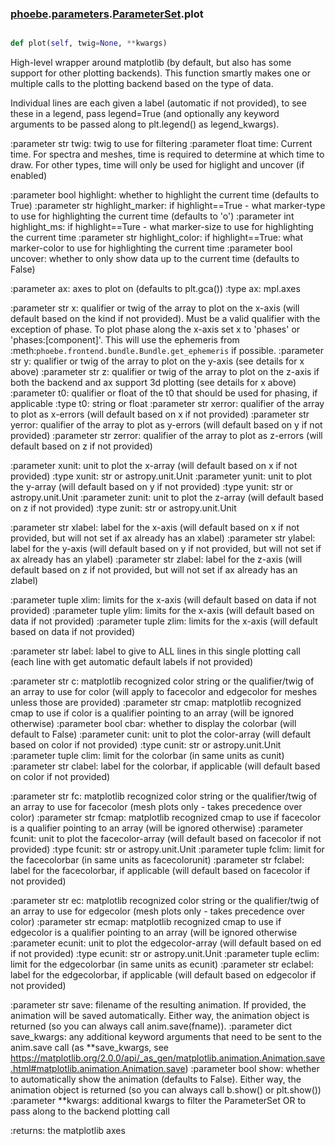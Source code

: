 ### [phoebe](phoebe.md).[parameters](phoebe.parameters.md).[ParameterSet](phoebe.parameters.ParameterSet.md).plot

```py

def plot(self, twig=None, **kwargs)

```



High-level wrapper around matplotlib (by default, but also has some support
for other plotting backends).  This function smartly makes one
or multiple calls to the plotting backend based on the type of data.

Individual lines are each given a label (automatic if not provided),
to see these in a legend, pass legend=True (and optionally any
keyword arguments to be passed along to plt.legend() as legend_kwargs).

:parameter str twig: twig to use for filtering
:parameter float time: Current time.  For spectra and meshes, time
    is required to determine at which time to draw.  For other types,
    time will only be used for higlight and uncover (if enabled)

:parameter bool highlight: whether to highlight the current time
    (defaults to True)
:parameter str highlight_marker: if highlight==True - what marker-type
    to use for highlighting the current time (defaults to 'o')
:parameter int highlight_ms: if highlight==Ture - what marker-size
    to use for highlighting the current time
:parameter str highlight_color: if highlight==True: what marker-color
    to use for highlighting the current time
:parameter bool uncover: whether to only show data up to the current time
    (defaults to False)

:parameter ax: axes to plot on (defaults to plt.gca())
:type ax: mpl.axes

:parameter str x: qualifier or twig of the array to plot on the x-axis (will
    default based on the kind if not provided).  Must be a valid
    qualifier with the exception of phase.  To plot phase along the
    x-axis set x to 'phases' or 'phases:[component]'.  This will use
    the ephemeris from :meth:`phoebe.frontend.bundle.Bundle.get_ephemeris` if possible.
:parameter str y: qualifier or twig of the array to plot on the y-axis
    (see details for x above)
:parameter str z: qualifier or twig of the array to plot on the z-axis if both
    the backend and ax support 3d plotting (see details for x above)
:parameter t0: qualifier or float of the t0 that should be used for
    phasing, if applicable
:type t0: string or float
:parameter str xerror: qualifier of the array to plot as x-errors (will
    default based on x if not provided)
:parameter str yerror: qualifier of the array to plot as y-errors (will
    default based on y if not provided)
:parameter str zerror: qualifier of the array to plot as z-errors (will
    default based on z if not provided)

:parameter xunit: unit to plot the x-array (will default based on x if not provided)
:type xunit: str or astropy.unit.Unit
:parameter yunit: unit to plot the y-array (will default based on y if not provided)
:type yunit: str or astropy.unit.Unit
:parameter zunit: unit to plot the z-array (will default based on z if not provided)
:type zunit: str or astropy.unit.Unit


:parameter str xlabel: label for the x-axis (will default based on x if not provided, but
    will not set if ax already has an xlabel)
:parameter str ylabel: label for the y-axis (will default based on y if not provided, but
    will not set if ax already has an ylabel)
:parameter str zlabel: label for the z-axis (will default based on z if not provided, but
    will not set if ax already has an zlabel)


:parameter tuple xlim: limits for the x-axis (will default based on data if not provided)
:parameter tuple ylim: limits for the x-axis (will default based on data if not provided)
:parameter tuple zlim: limits for the x-axis (will default based on data if not provided)

:parameter str label: label to give to ALL lines in this single plotting call (each
    line with get automatic default labels if not provided)

:parameter str c: matplotlib recognized color string or the qualifier/twig
    of an array to use for color (will apply to facecolor and edgecolor for meshes
    unless those are provided)
:parameter str cmap: matplotlib recognized cmap to use if color is
    a qualifier pointing to an array (will be ignored otherwise)
:parameter bool cbar: whether to display the colorbar (will default to False)
:parameter cunit: unit to plot the color-array (will default based on color if not provided)
:type cunit: str or astropy.unit.Unit
:parameter tuple clim: limit for the colorbar (in same units as cunit)
:parameter str clabel: label for the colorbar, if applicable (will default based on
    color if not provided)

:parameter str fc: matplotlib recognized color string or the qualifier/twig
    of an array to use for facecolor (mesh plots only - takes precedence over color)
:parameter str fcmap: matplotlib recognized cmap to use if facecolor is
    a qualifier pointing to an array (will be ignored otherwise)
:parameter fcunit: unit to plot the facecolor-array (will default based on facecolor if not provided)
:type fcunit: str or astropy.unit.Unit
:parameter tuple fclim: limit for the facecolorbar (in same units as facecolorunit)
:parameter str fclabel: label for the facecolorbar, if applicable (will default based on
    facecolor if not provided)

:parameter str ec: matplotlib recognized color string or the qualifier/twig
    of an array to use for edgecolor (mesh plots only - takes precedence over color)
:parameter str ecmap: matplotlib recognized cmap to use if edgecolor is
    a qualifier pointing to an array (will be ignored otherwise
:parameter ecunit: unit to plot the edgecolor-array (will default based on ed if not provided)
:type ecunit: str or astropy.unit.Unit
:parameter tuple eclim: limit for the edgecolorbar (in same units as ecunit)
:parameter str eclabel: label for the edgecolorbar, if applicable (will default based on
    edgecolor if not provided)

:parameter str save: filename of the resulting animation.  If provided,
    the animation will be saved automatically.  Either way, the animation
    object is returned (so you can always call anim.save(fname)).
:parameter dict save_kwargs: any additional keyword arguments that need
    to be sent to the anim.save call (as **save_kwargs, see
    https://matplotlib.org/2.0.0/api/_as_gen/matplotlib.animation.Animation.save.html#matplotlib.animation.Animation.save)
:parameter bool show: whether to automatically show the animation (defaults
    to False).  Either way, the animation object is returned (so you can
    always call b.show() or plt.show())
:parameter **kwargs: additional kwargs to filter the ParameterSet OR to pass along
    to the backend plotting call

:returns: the matplotlib axes

